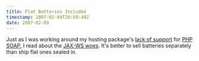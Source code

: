 ```yaml
---
title: Flat Batteries Included
timestamp: 2007-02-09T20:59:40Z
date: 2007-02-09
---
```


<p>Just as I was working around my hosting package's <a href="http://wiki.dreamhost.com/index.php/Installing_PHP5">lack of support</a> for <a href="http://uk2.php.net/soap">PHP SOAP</a>, I read about the <a href="http://www.1060.org/blogxter/entry?publicid=FBF8D553DE3C185F93BB36309619225C">JAX-WS woes</a>. It's better to sell batteries separately than ship flat ones sealed in.</p>
